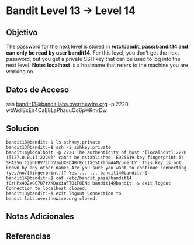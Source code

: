 # Bandit Level 13 → Level 14

## Objetivo
The password for the next level is stored in **/etc/bandit_pass/bandit14 and can only be read by user bandit14**. For this level, you don’t get the next password, but you get a private SSH key that can be used to log into the next level. **Note:** **localhost** is a hostname that refers to the machine you are working on

## Datos de Acceso
ssh bandit13@bandit.labs.overthewire.org -p 2220
wbWdlBxEir4CaE8LaPhauuOo6pwRmrDw

## Solucion
```Shell
bandit13@bandit:~$ ls sshkey.private 
bandit13@bandit:~$ ssh -i sshkey.private 
bandit14@localhost -p 2220 The authenticity of host '[localhost]:2220 ([127.0.0.1]:2220)' can't be established. ED25519 key fingerprint is SHA256:C2ihUBV7ihnV1wUXRb4RrEcLfXC5CXlhmAAM/urerLY. This key is not known by any other names Are you sure you want to continue connecting (yes/no/[fingerprint])? Yes ... ... bandit14@bandit:~$ 
bandit14@bandit:~$ cat /etc/bandit_pass/bandit14 fGrHPx402xGC7U7rXKDaxiWFTOiF0ENq bandit14@bandit:~$ exit logout Connection to localhost closed. 
bandit13@bandit:~$ exit logout Connection to bandit.labs.overthewire.org closed.
```

## Notas Adicionales

## Referencias